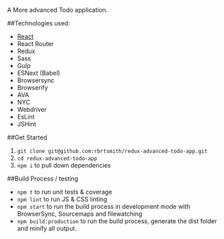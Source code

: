 
A More advanced Todo application.

##Technologies used:

* [React](https://facebook.github.io/react/)
* React Router
* Redux
* Sass
* Gulp
* ESNext (Babel)
* Browsersync
* Browserify
* AVA
* NYC
* Webdriver
* EsLint
* JSHint

##Get Started
1. `git clone git@github.com:rbrtsmith/redux-advanced-todo-app.git`
2. `cd redux-advanced-todo-app`
3. `npm i` to pull down dependencies

##Build Process / testing
* `npm t` to run unit tests & coverage
* `npm lint` to run JS & CSS linting
* `npm start` to run the build process in development mode with BrowserSync, Sourcemaps and filewatching
* `npm build:production` to run the build process, generate the dist folder and minify all output.
